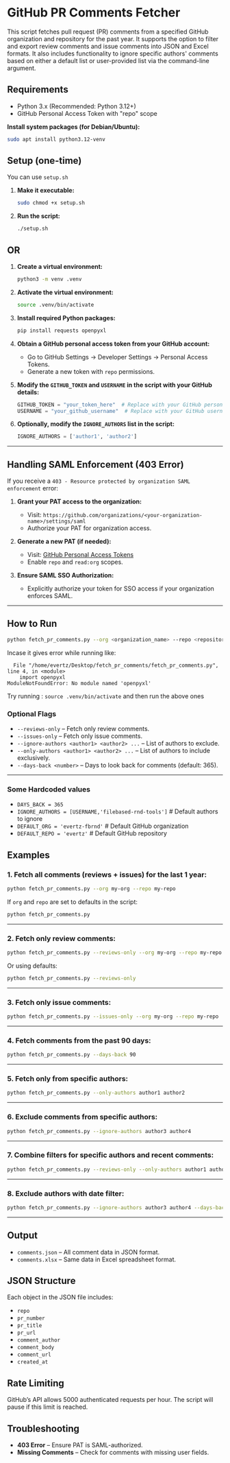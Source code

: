 # GitHub PR Comments Fetcher

This script fetches pull request (PR) comments from a specified GitHub organization and repository for the past year. It supports the option to filter and export review comments and issue comments into JSON and Excel formats. It also includes functionality to ignore specific authors' comments based on either a default list or user-provided list via the command-line argument.

## Requirements

* Python 3.x (Recommended: Python 3.12+)
* GitHub Personal Access Token with "repo" scope

**Install system packages (for Debian/Ubuntu):**

```bash
sudo apt install python3.12-venv
```

## Setup (one-time)
You can use `setup.sh`
1. **Make it executable:**

   ```bash
   sudo chmod +x setup.sh
   ```
2. **Run the script:**

   ```bash
   ./setup.sh
   ```
   
## OR

1. **Create a virtual environment:**

   ```bash
   python3 -m venv .venv
   ```

2. **Activate the virtual environment:**

   ```bash
   source .venv/bin/activate
   ```

3. **Install required Python packages:**

   ```bash
   pip install requests openpyxl
   ```

4. **Obtain a GitHub personal access token from your GitHub account:**

   * Go to GitHub Settings → Developer Settings → Personal Access Tokens.
   * Generate a new token with `repo` permissions.

5. **Modify the `GITHUB_TOKEN` and `USERNAME` in the script with your GitHub details:**

   ```python
   GITHUB_TOKEN = "your_token_here"  # Replace with your GitHub personal access token
   USERNAME = "your_github_username"  # Replace with your GitHub username
   ```

6. **Optionally, modify the `IGNORE_AUTHORS` list in the script:**

   ```python
   IGNORE_AUTHORS = ['author1', 'author2']
   ```

---

## Handling SAML Enforcement (403 Error)

If you receive a `403 - Resource protected by organization SAML enforcement` error:

1. **Grant your PAT access to the organization:**

   * Visit: `https://github.com/organizations/<your-organization-name>/settings/saml`
   * Authorize your PAT for organization access.

2. **Generate a new PAT (if needed):**

   * Visit: [GitHub Personal Access Tokens](https://github.com/settings/tokens)
   * Enable `repo` and `read:org` scopes.

3. **Ensure SAML SSO Authorization:**

   * Explicitly authorize your token for SSO access if your organization enforces SAML.

---

## How to Run

```bash
python fetch_pr_comments.py --org <organization_name> --repo <repository_name>
```

Incase it gives error while running like:
```Traceback (most recent call last):
  File "/home/evertz/Desktop/fetch_pr_comments/fetch_pr_comments.py", line 4, in <module>
    import openpyxl
ModuleNotFoundError: No module named 'openpyxl'
```
Try running : `source .venv/bin/activate` 
and then run the above ones

### Optional Flags

* `--reviews-only` – Fetch only review comments.
* `--issues-only` – Fetch only issue comments.
* `--ignore-authors <author1> <author2> ...` – List of authors to exclude.
* `--only-authors <author1> <author2> ...` – List of authors to include exclusively.
* `--days-back <number>` – Days to look back for comments (default: 365).

---

### Some Hardcoded values
* `DAYS_BACK = 365`
* `IGNORE_AUTHORS = [USERNAME,'filebased-rnd-tools']`  # Default authors to ignore
* `DEFAULT_ORG = 'evertz-fbrnd'`  # Default GitHub organization
* `DEFAULT_REPO = 'evertz'`  # Default GitHub repository

## Examples

### 1. Fetch all comments (reviews + issues) for the last 1 year:

```bash
python fetch_pr_comments.py --org my-org --repo my-repo
```

If `org` and `repo` are set to defaults in the script:

```bash
python fetch_pr_comments.py
```

---

### 2. Fetch only review comments:

```bash
python fetch_pr_comments.py --reviews-only --org my-org --repo my-repo
```

Or using defaults:

```bash
python fetch_pr_comments.py --reviews-only
```

---

### 3. Fetch only issue comments:

```bash
python fetch_pr_comments.py --issues-only --org my-org --repo my-repo
```

---

### 4. Fetch comments from the past 90 days:

```bash
python fetch_pr_comments.py --days-back 90
```

---

### 5. Fetch only from specific authors:

```bash
python fetch_pr_comments.py --only-authors author1 author2
```

---

### 6. Exclude comments from specific authors:

```bash
python fetch_pr_comments.py --ignore-authors author3 author4
```

---

### 7. Combine filters for specific authors and recent comments:

```bash
python fetch_pr_comments.py --reviews-only --only-authors author1 author2 --days-back 30
```

---

### 8. Exclude authors with date filter:

```bash
python fetch_pr_comments.py --ignore-authors author3 author4 --days-back 180
```

---

## Output

* `comments.json` – All comment data in JSON format.
* `comments.xlsx` – Same data in Excel spreadsheet format.

## JSON Structure

Each object in the JSON file includes:

* `repo`
* `pr_number`
* `pr_title`
* `pr_url`
* `comment_author`
* `comment_body`
* `comment_url`
* `created_at`

## Rate Limiting

GitHub’s API allows 5000 authenticated requests per hour. The script will pause if this limit is reached.

## Troubleshooting

* **403 Error** – Ensure PAT is SAML-authorized.
* **Missing Comments** – Check for comments with missing user fields.
